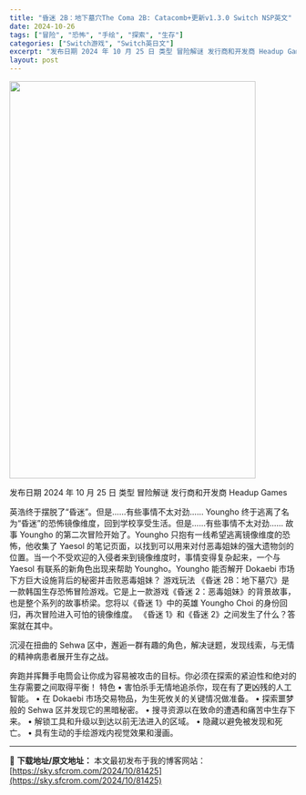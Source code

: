 ```yaml
---
title: "昏迷 2B：地下墓穴The Coma 2B: Catacomb+更新v1.3.0 Switch NSP英文"
date: 2024-10-26
tags: ["冒险", "恐怖", "手绘", "探索", "生存"]
categories: ["Switch游戏", "Switch英日文"]
excerpt: "发布日期 2024 年 10 月 25 日 类型 冒险解谜 发行商和开发商 Headup Games 英浩终于摆脱了“昏迷”。但是……有些事情不太对劲…… Youngho 终于逃离了名为“昏迷”的恐怖镜像维度，回到学校享受生活。但是……有些事情不太对劲…… 故事 Youngho 的第二次冒险开始了。&hellip;"
layout: post
---
```


<img class="aligncenter size-full wp-image-81426" src="https://sky.sfcrom.com/wp-content/uploads/2024/10/2024102614355052.webp" alt="" width="432" height="698" />

发布日期 2024 年 10 月 25 日
类型 冒险解谜
发行商和开发商 Headup Games

英浩终于摆脱了“昏迷”。但是……有些事情不太对劲……
Youngho 终于逃离了名为“昏迷”的恐怖镜像维度，回到学校享受生活。但是……有些事情不太对劲……
故事
Youngho 的第二次冒险开始了。Youngho 只抱有一线希望逃离镜像维度的恐怖，他收集了 Yaesol 的笔记页面，以找到可以用来对付恶毒姐妹的强大遗物剑的位置。当一个不受欢迎的入侵者来到镜像维度时，事情变得复杂起来，一个与 Yaesol 有联系的新角色出现来帮助 Youngho。Youngho 能否解开 Dokaebi 市场下方巨大设施背后的秘密并击败恶毒姐妹？
游戏玩法
《昏迷 2B：地下墓穴》是一款韩国生存恐怖冒险游戏。它是上一款游戏《昏迷 2：恶毒姐妹》的背景故事，也是整个系列的故事桥梁。您将以《昏迷 1》中的英雄 Youngho Choi 的身份回归，再次冒险进入可怕的镜像维度。 《昏迷 1》和《昏迷 2》之间发生了什么？答案就在其中。

沉浸在扭曲的 Sehwa 区中，邂逅一群有趣的角色，解决谜题，发现线索，与无情的精神病患者展开生存之战。

奔跑并挥舞手电筒会让你成为容易被攻击的目标。你必须在探索的紧迫性和绝对的生存需要之间取得平衡！
特色
• 害怕杀手无情地追杀你，现在有了更凶残的人工智能。
• 在 Dokaebi 市场交易物品，为生死攸关的关键情况做准备。
• 探索噩梦般的 Sehwa 区并发现它的黑暗秘密。
• 搜寻资源以在致命的遭遇和痛苦中生存下来。
• 解锁工具和升级以到达以前无法进入的区域。
• 隐藏以避免被发现和死亡。
• 具有生动的手绘游戏内视觉效果和漫画。

---
📖 **下载地址/原文地址：** 本文最初发布于我的博客网站：[https://sky.sfcrom.com/2024/10/81425](https://sky.sfcrom.com/2024/10/81425)
